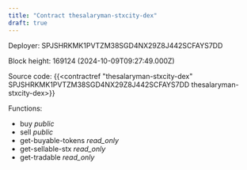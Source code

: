 ```yaml
---
title: "Contract thesalaryman-stxcity-dex"
draft: true
---
```

Deployer: SPJSHRKMK1PVTZM38SGD4NX29Z8J442SCFAYS7DD


 



Block height: 169124 (2024-10-09T09:27:49.000Z)

Source code: {{<contractref "thesalaryman-stxcity-dex" SPJSHRKMK1PVTZM38SGD4NX29Z8J442SCFAYS7DD thesalaryman-stxcity-dex>}}

Functions:

* buy _public_
* sell _public_
* get-buyable-tokens _read_only_
* get-sellable-stx _read_only_
* get-tradable _read_only_
